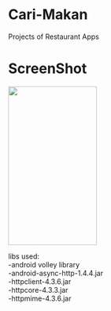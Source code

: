 # Cari-Makan
Projects of Restaurant Apps

# ScreenShot
<img src='http://www.24shared.com/download/VdFS82rzce/Screenshot_2015-07-29-20-27-49.png?lgfp=3000' width='180' height='320'></img>

libs used:
<br>
-android volley library
<br>
-android-async-http-1.4.4.jar
<br>
-httpclient-4.3.6.jar
<br>
-httpcore-4.3.3.jar
<br>
-httpmime-4.3.6.jar
<br>
